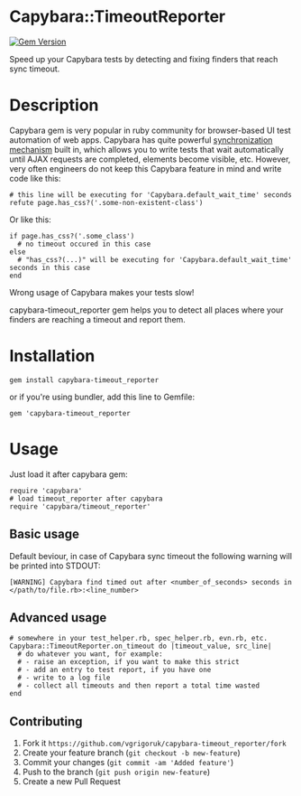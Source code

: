 # Capybara::TimeoutReporter

[![Gem Version](https://badge.fury.io/rb/capybara-timeout_reporter.svg)](http://badge.fury.io/rb/capybara-timeout_reporter)

Speed up your Capybara tests by detecting and fixing finders that reach sync timeout.

# Description

Capybara gem is very popular in ruby community for browser-based UI test automation of web apps. Capybara has quite powerful [synchronization mechanism](https://github.com/jnicklas/capybara#asynchronous-javascript-ajax-and-friends) built in, which allows you to write tests that wait automatically until AJAX requests are completed, elements become visible, etc. However, very often engineers do not keep this Capybara feature in mind and write code like this:

```
# this line will be executing for 'Capybara.default_wait_time' seconds
refute page.has_css?('.some-non-existent-class')
```

Or like this:

```
if page.has_css?('.some_class')
  # no timeout occured in this case
else
  # "has_css?(...)" will be executing for 'Capybara.default_wait_time' seconds in this case
end
```   

Wrong usage of Capybara makes your tests slow!

capybara-timeout_reporter gem helps you to detect all places where your finders are reaching a timeout and report them. 


# Installation

```
gem install capybara-timeout_reporter
```
or if you're using bundler, add this line to Gemfile:

```
gem 'capybara-timeout_reporter
```

# Usage

Just load it after capybara gem:

```
require 'capybara'
# load timeout_reporter after capybara
require 'capybara/timeout_reporter'
```

## Basic usage

Default beviour, in case of Capybara sync timeout the following warning will be printed into STDOUT:

```
[WARNING] Capybara find timed out after <number_of_seconds> seconds in </path/to/file.rb>:<line_number> 
```

## Advanced usage

```
# somewhere in your test_helper.rb, spec_helper.rb, evn.rb, etc.
Capybara::TimeoutReporter.on_timeout do |timeout_value, src_line|
  # do whatever you want, for example:
  # - raise an exception, if you want to make this strict 
  # - add an entry to test report, if you have one
  # - write to a log file
  # - collect all timeouts and then report a total time wasted
end
```

## Contributing

1. Fork it `https://github.com/vgrigoruk/capybara-timeout_reporter/fork`
2. Create your feature branch (`git checkout -b new-feature`)
3. Commit your changes (`git commit -am 'Added feature'`)
4. Push to the branch (`git push origin new-feature`)
5. Create a new Pull Request
